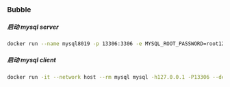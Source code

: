 ### Bubble

##### 启动 mysql server

```bash
docker run --name mysql8019 -p 13306:3306 -e MYSQL_ROOT_PASSWORD=root1234 -v /root/GolandProjects/bubble/mysql:/var/lib/mysql -d mysql:8.0.19
```


##### 启动 mysql client

```bash
docker run -it --network host --rm mysql mysql -h127.0.0.1 -P13306 --default-character-set=utf8mb4 -uroot -proot1234
```
